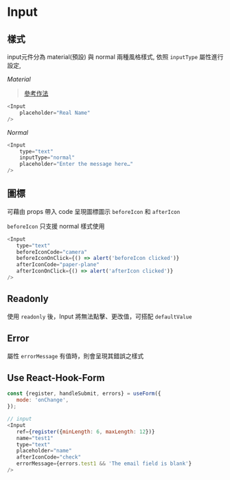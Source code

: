 # Input

## 樣式
input元件分為 material(預設) 與 normal 兩種風格樣式, 依照 `inputType` 屬性進行設定,

        
*Material*

> [參考作法](https://material-ui.com/components/text-fields/) 
        
```javascript
<Input
    placeholder="Real Name"
/>
```
        
*Normal*

```javascript
<Input
    type="text"
    inputType="normal"
    placeholder="Enter the message here…"
/>
```
        
## 圖標
可藉由 props 帶入 code 呈現圖標圖示 `beforeIcon` 和 `afterIcon`

`beforeIcon` 只支援 normal 樣式使用

        
```javascript
<Input
   type="text"
   beforeIconCode="camera"
   beforeIconOnClick={() => alert('beforeIcon clicked')}
   afterIconCode="paper-plane"
   afterIconOnClick={() => alert('afterIcon clicked')}
/>
```

## Readonly
使用 `readonly` 後，Input 將無法點擊、更改值，可搭配 `defaultValue`

## Error
屬性 `errorMessage` 有值時，則會呈現其錯誤之樣式

## Use React-Hook-Form

```javascript
const {register, handleSubmit, errors} = useForm({
   mode: 'onChange',
});

// input
<Input
   ref={register({minLength: 6, maxLength: 12})}
   name="test1"
   type="text"
   placeholder="name"
   afterIconCode="check"
   errorMessage={errors.test1 && 'The email field is blank'}
/>
```
